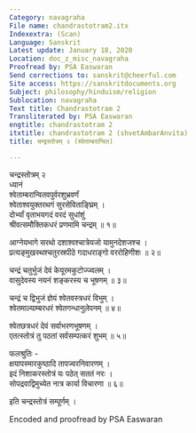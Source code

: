 ```yaml
---
Category: navagraha
File name: chandrastotram2.itx
Indexextra: (Scan)
Language: Sanskrit
Latest update: January 18, 2020
Location: doc_z_misc_navagraha
Proofread by: PSA Easwaran
Send corrections to: sanskrit@cheerful.com
Site access: https://sanskritdocuments.org
Subject: philosophy/hinduism/religion
Sublocation: navagraha
Text title: Chandrastotram 2
Transliterated by: PSA Easwaran
engtitle: chandrastotram 2
itxtitle: chandrastotram 2 (shvetAmbarAnvita)
title: चन्द्रस्तोत्रम् २ (श्वेताम्बरान्वित)

---
```

  
 चन्द्रस्तोत्रम् २   
ध्यानं  
श्वेताम्बरान्वितवपुर्वरशुभ्रवर्णं  
     श्वेताश्वयुक्तरथगं सुरसेविताङ्घ्रिम् ।  
दोर्भ्यां वृताभयगदं वरदं सुधांशुं  
     श्रीवत्समौक्तिकधरं प्रणमामि चन्द्रम् ॥ १॥  
  
आग्नेयभागे सरथो दशाश्वश्चात्रेयजो यामुनदेशजश्च ।  
प्रत्यङ्मुखस्थश्चतुरस्रपीठे गदाधराङ्गो वररोहिणीशः ॥ २॥  
  
चन्द्रं चतुर्भुजं देवं केयूरमकुटोज्ज्वलम् ।  
वासुदेवस्य नयनं शङ्करस्य च भूषणम् ॥ ३॥  
  
चन्द्रं च द्विभुजं ज्ञेयं श्वेतवस्त्रधरं विभुम् ।  
श्वेतमाल्याम्बरधरं श्वेतगन्धानुलेपनम् ॥ ४॥  
  
श्वेतछत्रधरं देवं सर्वाभरणभूषणम् ।  
एतत्स्तोत्रं तु पठतां सर्वसम्पत्करं शुभम् ॥ ५॥  
  
फलश्रुतिः -  
क्षयापस्मारकुष्ठादि तापज्वरनिवारणम् ।  
इदं निशाकरस्तोत्रं यः पठेत् सततं नरः ।  
सोपद्रवाद्विमुच्येत नात्र कार्या विचारणा ॥ ६॥  
  
इति चन्द्रस्तोत्रं सम्पूर्णम् ।   
  
Encoded and proofread by PSA Easwaran  
  

